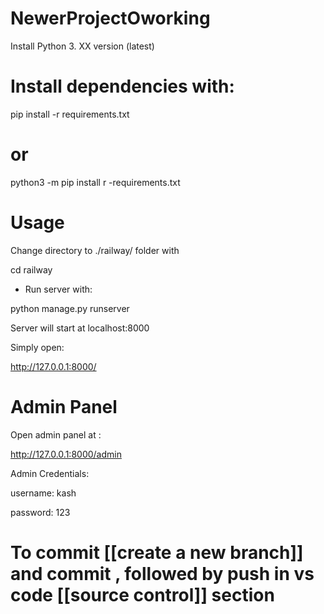# NewerProjectOworking

Install Python 3. XX version (latest)
# Install dependencies with:

pip install -r requirements.txt

# or

python3 -m pip install r -requirements.txt

# Usage
Change directory to ./railway/ folder with

cd railway

 * Run server with: 

python manage.py runserver

Server will start at localhost:8000

Simply open:

http://127.0.0.1:8000/

# Admin Panel
Open admin panel at :

http://127.0.0.1:8000/admin

Admin Credentials:

username: kash

password: 123


# To commit [[create a new branch]] and commit , followed by push in vs code [[source control]] section
